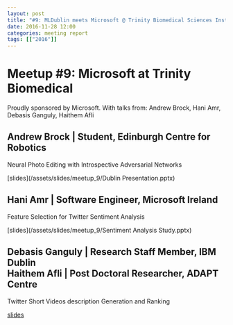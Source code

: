 ```yaml
---
layout: post
title: "#9: MLDublin meets Microsoft @ Trinity Biomedical Sciences Institute,"
date: 2016-11-28 12:00
categories: meeting report
tags: [["2016"]]
---
```


# Meetup #9: Microsoft at Trinity Biomedical

Proudly sponsored by Microsoft.
With talks from: Andrew Brock, Hani Amr, Debasis Ganguly, Haithem Afli

## Andrew Brock | Student, Edinburgh Centre for Robotics

Neural Photo Editing with Introspective Adversarial Networks

[slides](/assets/slides/meetup_9/Dublin Presentation.pptx)

##  Hani Amr | Software Engineer, Microsoft Ireland

Feature Selection for Twitter Sentiment Analysis

[slides](/assets/slides/meetup_9/Sentiment Analysis Study.pptx)

## Debasis Ganguly | Research Staff Member, IBM Dublin<br/> Haithem Afli | Post Doctoral Researcher, ADAPT Centre

Twitter Short Videos description Generation and Ranking

[slides](/assets/slides/meetup_9/cv-meets-nlp.pdf)

